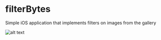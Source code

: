 # filterBytes
Simple iOS application that implements filters on images from the gallery


![alt text](https://github.com/elBytes/images/blob/main/https://raw.githubusercontent.com/elbytes/images/main/Simulator%20Screen%20Shot%20-%20iPhone%2011%20-%202021-02-27%20at%2002.13.00.png?token=AN6OSUS62MWIPG6Q3XNSNV3AIMW5M.png?raw=true)
